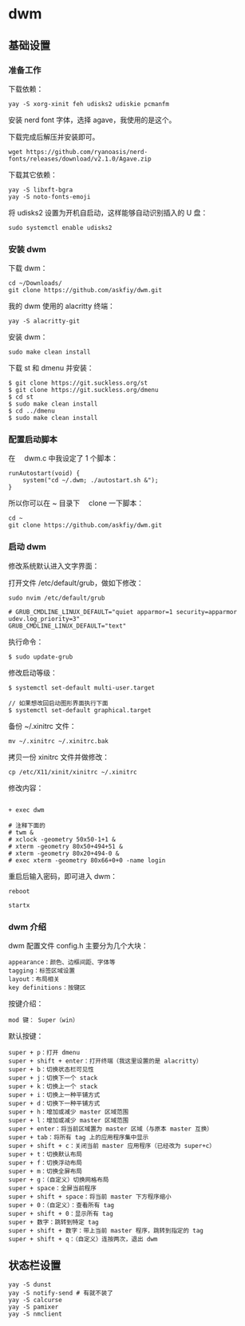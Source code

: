 # dwm

## 基础设置

### 准备工作

下载依赖：

```
yay -S xorg-xinit feh udisks2 udiskie pcmanfm
```

安装 nerd font 字体，选择 agave，我使用的是这个。

下载完成后解压并安装即可。

```
wget https://github.com/ryanoasis/nerd-fonts/releases/download/v2.1.0/Agave.zip
```

下载其它依赖：

```
yay -S libxft-bgra
yay -S noto-fonts-emoji
```

将 udisks2 设置为开机自启动，这样能够自动识别插入的 U 盘：

```
sudo systemctl enable udisks2
```

### 安装 dwm

下载 dwm：

```
cd ~/Downloads/
git clone https://github.com/askfiy/dwm.git
```

我的 dwm 使用的 alacritty 终端：

```
yay -S alacritty-git
```

安装 dwm：

```
sudo make clean install
```

下载 st 和 dmenu 并安装：

```
$ git clone https://git.suckless.org/st
$ git clone https://git.suckless.org/dmenu
$ cd st
$ sudo make clean install
$ cd ../dmenu
$ sudo make clean install
```

### 配置启动脚本

在　 dwm.c 中我设定了 1 个脚本：

```
runAutostart(void) {
	system("cd ~/.dwm; ./autostart.sh &");
}
```

所以你可以在 ~ 目录下　 clone 一下脚本：
```
cd ~
git clone https://github.com/askfiy/dwm.git
```

### 启动 dwm

修改系统默认进入文字界面：

打开文件 /etc/default/grub，做如下修改：

```
sudo nvim /etc/default/grub

# GRUB_CMDLINE_LINUX_DEFAULT="quiet apparmor=1 security=apparmor udev.log_priority=3"
GRUB_CMDLINE_LINUX_DEFAULT="text"
```

执行命令：

```
$ sudo update-grub
```

修改启动等级：

```
$ systemctl set-default multi-user.target

// 如果想改回启动图形界面执行下面
$ systemctl set-default graphical.target
```

备份 ~/.xinitrc 文件：

```
mv ~/.xinitrc ~/.xinitrc.bak
```

拷贝一份 xinitrc 文件并做修改：

```
cp /etc/X11/xinit/xinitrc ~/.xinitrc
```

修改内容：

```

+ exec dwm

# 注释下面的
# twm &
# xclock -geometry 50x50-1+1 &
# xterm -geometry 80x50+494+51 &
# xterm -geometry 80x20+494-0 &
# exec xterm -geometry 80x66+0+0 -name login
```

重启后输入密码，即可进入 dwm：

```
reboot

startx
```

### dwm 介绍

dwm 配置文件 config.h 主要分为几个大块：

```
appearance：颜色、边框间距、字体等
tagging：标签区域设置
layout：布局相关
key definitions：按键区
```

按键介绍：

```
mod 键： Super（win）
```

默认按键：

```
super + p：打开 dmenu
super + shift + enter：打开终端（我这里设置的是 alacritty）
super + b：切换状态栏可见性
super + j：切换下一个 stack
super + k：切换上一个 stack
super + i：切换上一种平铺方式
super + d：切换下一种平铺方式
super + h：增加或减少 master 区域范围
super + l：增加或减少 master 区域范围
super + enter：将当前区域置为 master 区域（与原本 master 互换）
super + tab：将所有 tag 上的应用程序集中显示
super + shift + c：关闭当前 master 应用程序（已经改为 super+c）
super + t：切换默认布局
super + f：切换浮动布局
super + m：切换全屏布局
super + g：（自定义）切换网格布局
super + space：全屏当前程序
super + shift + space：将当前 master 下方程序缩小
super + 0：（自定义）：查看所有 tag
super + shift + 0：显示所有 tag
super + 数字：跳转到特定 tag
super + shift + 数字：带上当前 master 程序，跳转到指定的 tag
super + shift + q：（自定义）连按两次，退出 dwm
```

## 状态栏设置

```
yay -S dunst
yay -S notify-send # 有就不装了
yay -S calcurse
yay -S pamixer
yay -S nmclient
```

